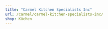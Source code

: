 ```yaml
---
title: "Carmel Kitchen Specialists Inc"
url: /carmel/carmel-kitchen-specialists-inc/
shop: Küchen
---
```

